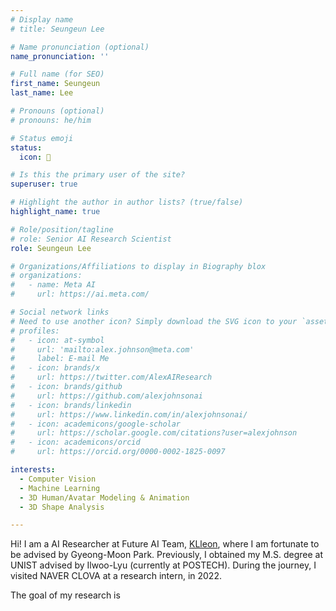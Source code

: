 ```yaml
---
# Display name
# title: Seungeun Lee

# Name pronunciation (optional)
name_pronunciation: ''

# Full name (for SEO)
first_name: Seungeun
last_name: Lee

# Pronouns (optional)
# pronouns: he/him

# Status emoji
status:
  icon: 🚀

# Is this the primary user of the site?
superuser: true

# Highlight the author in author lists? (true/false)
highlight_name: true

# Role/position/tagline
# role: Senior AI Research Scientist
role: Seungeun Lee

# Organizations/Affiliations to display in Biography blox
# organizations:
#   - name: Meta AI
#     url: https://ai.meta.com/

# Social network links
# Need to use another icon? Simply download the SVG icon to your `assets/media/icons/` folder.
# profiles:
#   - icon: at-symbol
#     url: 'mailto:alex.johnson@meta.com'
#     label: E-mail Me
#   - icon: brands/x
#     url: https://twitter.com/AlexAIResearch
#   - icon: brands/github
#     url: https://github.com/alexjohnsonai
#   - icon: brands/linkedin
#     url: https://www.linkedin.com/in/alexjohnsonai/
#   - icon: academicons/google-scholar
#     url: https://scholar.google.com/citations?user=alexjohnson
#   - icon: academicons/orcid
#     url: https://orcid.org/0000-0002-1825-0097

interests:
  - Computer Vision
  - Machine Learning
  - 3D Human/Avatar Modeling & Animation
  - 3D Shape Analysis

---
```


Hi! I am a AI Researcher at Future AI Team, [KLleon](https://klleon.io), where I am fortunate to be advised by Gyeong-Moon Park. Previously, I obtained my M.S. degree at UNIST advised by Ilwoo-Lyu (currently at POSTECH). During the journey, I visited NAVER CLOVA at a research intern, in 2022. 

The goal of my research is 